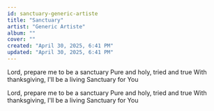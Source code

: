 ```yaml
---
id: sanctuary-generic-artiste
title: "Sanctuary"
artist: "Generic Artiste"
album: ""
cover: ""
created: "April 30, 2025, 6:41 PM"
updated: "April 30, 2025, 6:41 PM"
---
```


Lord, prepare me to be a sanctuary
Pure and holy, tried and true
With thanksgiving, I'll be a living
Sanctuary for You

Lord, prepare me to be a sanctuary
Pure and holy, tried and true
With thanksgiving, I'll be a living
Sanctuary for You
